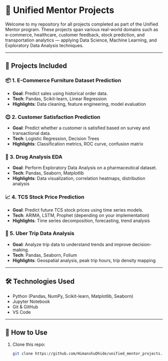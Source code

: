 # 🧠 Unified Mentor Projects

Welcome to my repository for all projects completed as part of the Unified Mentor program. These projects span various real-world domains such as e-commerce, healthcare, customer feedback, stock prediction, and transportation analytics — applying Data Science, Machine Learning, and Exploratory Data Analysis techniques.

---

## 📁 Projects Included

### 📦 1. **E-Commerce Furniture Dataset Prediction**
- **Goal**: Predict sales using historical order data.
- **Tech**: Pandas, Scikit-learn, Linear Regression
- **Highlights**: Data cleaning, feature engineering, model evaluation

### 😊 2. **Customer Satisfaction Prediction**
- **Goal**: Predict whether a customer is satisfied based on survey and transactional data.
- **Tech**: Logistic Regression, Decision Trees
- **Highlights**: Classification metrics, ROC curve, confusion matrix

### 💊 3. **Drug Analysis EDA**
- **Goal**: Perform Exploratory Data Analysis on a pharmaceutical dataset.
- **Tech**: Pandas, Seaborn, Matplotlib
- **Highlights**: Data visualization, correlation heatmaps, distribution analysis

### 📈 4. **TCS Stock Price Prediction**
- **Goal**: Predict future TCS stock prices using time series models.
- **Tech**: ARIMA, LSTM, Prophet (depending on your implementation)
- **Highlights**: Time series decomposition, forecasting, trend analysis

### 🚖 5. **Uber Trip Data Analysis**
- **Goal**: Analyze trip data to understand trends and improve decision-making.
- **Tech**: Pandas, Seaborn, Folium
- **Highlights**: Geospatial analysis, peak trip hours, trip density mapping

---

## 🛠️ Technologies Used

- Python (Pandas, NumPy, Scikit-learn, Matplotlib, Seaborn)
- Jupyter Notebook
- Git & GitHub
- VS Code

---

## 📌 How to Use

1. Clone this repo:
   ```bash
   git clone https://github.com/HimanshuDhide/unified_mentor_projects.git
